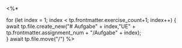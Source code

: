 <%*  

for (let index = 1; index < tp.frontmatter.exercise_count+1; index++) {  
  await tp.file.create_new("# Aufgabe" + index,"UE" + tp.frontmatter.assignment_num + "/Aufgabe" + index);  
} 
await tp.file.move("/")
%>

